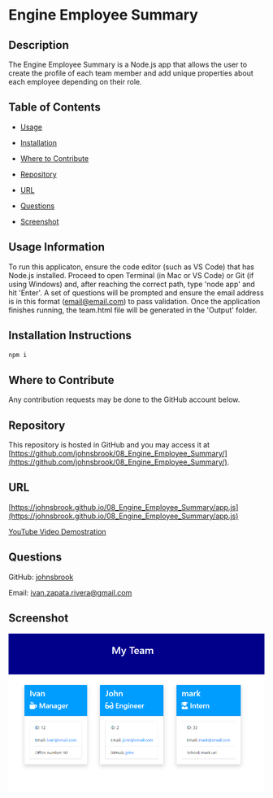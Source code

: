 
# Engine Employee Summary


## Description 
 
The Engine Employee Summary is a Node.js app that allows the user to create the profile of each team member and add unique properties about each employee depending on their role.



## Table of Contents 


* [Usage](#usage-information) 

* [Installation](#installation-instructions) 

* [Where to Contribute](#where-to-contribute) 

* [Repository](#repository) 

* [URL](#url) 

* [Questions](#questions) 

* [Screenshot](#screenshot) 


## Usage Information 
 
To run this applicaton, ensure the code editor (such as VS Code) that has Node.js installed. Proceed to open Terminal (in Mac or VS Code) or Git (if using Windows) and, after reaching the correct path, type 'node app' and hit 'Enter'. A set of questions will be prompted and ensure the email address is in this format (email@email.com) to pass validation. Once the application finishes running, the team.html file will be generated in the 'Output' folder.  


## Installation Instructions 
 
    npm i 

    
## Where to Contribute 
 
Any contribution requests may be done to the GitHub account below. 


## Repository 
 
This repository is hosted in GitHub and you may access it at [https://github.com/johnsbrook/08_Engine_Employee_Summary/](https://github.com/johnsbrook/08_Engine_Employee_Summary/). 


## URL 
 
[https://johnsbrook.github.io/08_Engine_Employee_Summary/app.js](https://johnsbrook.github.io/08_Engine_Employee_Summary/app.js) 

[YouTube Video Demostration](https://youtu.be/6Sb9HOwhUlE)

## Questions 
 
GitHub: [johnsbrook](https://github.com/johnsbrook) 
 
Email: [ivan.zapata.rivera@gmail.com](mailto:ivan.zapata.rivera@gmail.com)

## Screenshot 
 
![Getting Started](images/screenshot.png) 
 
